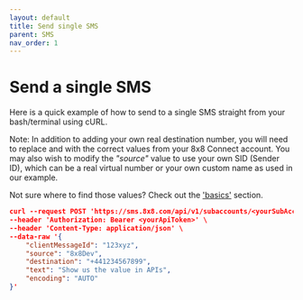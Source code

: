 ```yaml
---
layout: default
title: Send single SMS
parent: SMS
nav_order: 1
---
```


# Send a single SMS

Here is a quick example of how to send to a single SMS straight from your bash/terminal using cURL.

Note: In addition to adding your own real destination number, you will need to replace _<yourSubAccountId>_ and _<yourApiToken>_ with the correct values from your 8x8 Connect account.
You may also wish to modify the _"source"_ value to use your own SID (Sender ID), which can be a real virtual number or your own custom name as used in our example.

Not sure where to find those values?  Check out the ['basics'](docs/basics/basics.md) section.

```json
curl --request POST 'https://sms.8x8.com/api/v1/subaccounts/<yourSubAccountId>/messages' \
--header 'Authorization: Bearer <yourApiToken>' \
--header 'Content-Type: application/json' \
--data-raw '{
    "clientMessageId": "123xyz",
    "source": "8x8Dev",
    "destination": "+441234567899",
    "text": "Show us the value in APIs",
    "encoding": "AUTO"
}'

```
